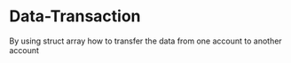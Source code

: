 # Data-Transaction
By using struct array how to transfer the data from one account to another account

